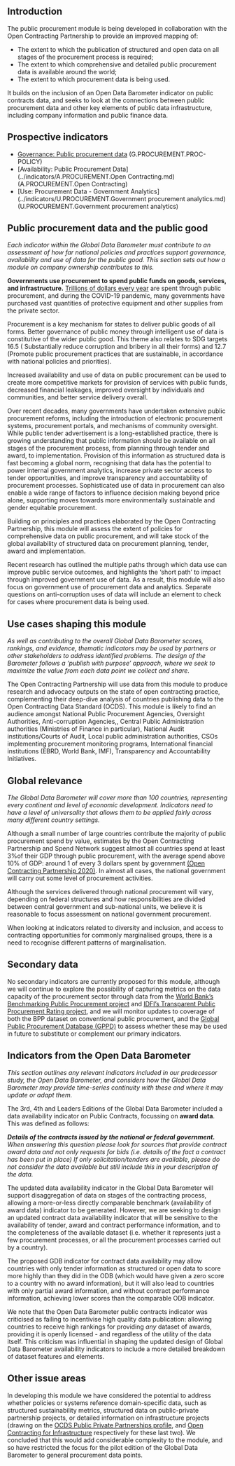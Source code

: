 

## Introduction

The public procurement module is being developed in collaboration with the Open Contracting Partnership to provide an improved mapping of:

- The extent to which the publication of structured and open data on all stages of the procurement process is required;
- The extent to which comprehensive and detailed public procurement data is available around the world;
- The extent to which procurement data is being used.

It builds on the inclusion of an Open Data Barometer indicator on public contracts data, and seeks to look at the connections between public procurement data and other key elements of public data infrastructure, including company information and public finance data.

## Prospective indicators


* [Governance: Public procurement data](../indicators/G.PROCUREMENT.PROC-POLICY.md) (G.PROCUREMENT.PROC-POLICY)
* \[Availability: Public Procurement Data\](../indicators/A.PROCUREMENT.Open Contracting.md) (A.PROCUREMENT.Open Contracting)
* \[Use: Procurement Data - Government Analytics\](../indicators/U.PROCUREMENT.Government procurement analytics.md) (U.PROCUREMENT.Government procurement analytics)

## Public procurement data and the public good

*Each indicator within the Global Data Barometer must contribute to an assessment of how far national policies and practices support governance, availability and use of data for the public good. This section sets out how a module on company ownership contributes to this.*

**Governments use procurement to spend public funds on goods, services, and infrastructure.** [Trillions of dollars every year](https://www.open-contracting.org/news/12-6-trillion-of-public-procurement-spend-each-year-is-opaque/) are spent through public procurement, and during the COVID-19 pandemic, many governments have purchased vast quantities of protective equipment and other supplies from the private sector.

Procurement is a key mechanism for states to deliver public goods of all forms. Better governance of public money through intelligent use of data is constitutive of the wider public good. This theme also relates to SDG targets 16.5 ( Substantially reduce corruption and bribery in all their forms) and 12.7 (Promote public procurement practices that are sustainable, in accordance with national policies and priorities).

Increased availability and use of data on public procurement can be used to create more competitive markets for provision of services with public funds, decreased financial leakages, improved oversight by individuals and communities, and better service delivery overall.

Over recent decades, many governments have undertaken extensive public procurement reforms, including the introduction of electronic procurement systems, procurement portals, and mechanisms of community oversight. While public tender advertisement is a long-established practice, there is growing understanding that public information should be available on all stages of the procurement process, from planning through tender and award, to implementation. Provision of this information as structured data is fast becoming a global norm, recognising that data has the potential to power internal government analytics, increase private sector access to tender opportunities, and improve transparency and accountability of procurement processes. Sophisticated use of data in procurement can also enable a wide range of factors to influence decision making beyond price alone, supporting moves towards more environmentally sustainable and gender equitable procurement.

Building on principles and practices elaborated by the Open Contracting Partnership, this module will assess the extent of policies for comprehensive data on public procurement, and will take stock of the global availability of structured data on procurement planning, tender, award and implementation.

Recent research has outlined the multiple paths through which data use can improve public service outcomes, and highlights the ‘short path’ to impact through improved government use of data. As a result, this module will also focus on government use of procurement data and analytics. Separate questions on anti-corruption uses of data will include an element to check for cases where procurement data is being used.

## Use cases shaping this module

*As well as contributing to the overall Global Data Barometer scores, rankings, and evidence, thematic indicators may be used by partners or other stakeholders to address identified problems. The design of the Barometer follows a ‘publish with purpose’ approach, where we seek to maximize the value from each data point we collect and share.*

The Open Contracting Partnership will use data from this module to produce research and advocacy outputs on the state of open contracting practice, complementing their deep-dive analysis of countries publishing data to the Open Contracting Data Standard (OCDS). This module is likely to find an audience amongst National Public Procurement Agencies, Oversight Authorities, Anti-corruption Agencies,, Central Public Administration authorities (Ministries of Finance in particular), National Audit institutions/Courts of Audit, Local public administration authorities, CSOs implementing procurement monitoring programs, International financial institutions (EBRD, World Bank, IMF), Transparency and Accountability Initiatives.

## Global relevance

*The Global Data Barometer will cover more than 100 countries, representing every continent and level of economic development. Indicators need to have a level of universality that allows them to be applied fairly across many different country settings.*

Although a small number of large countries contribute the majority of public procurement spend by value, estimates by the Open Contracting Partnership and Spend Network suggest almost all countries spend at least 3%of their GDP through public procurement, with the average spend above 10% of GDP: around 1 of every 3 dollars spent by government [(Open Contracting Partnership 2020)](https://www.zotero.org/google-docs/?oJjp87). In almost all cases, the national government will carry out some level of procurement activities.

Although the services delivered through national procurement will vary, depending on federal structures and how responsibilities are divided between central government and sub-national units, we believe it is reasonable to focus assessment on national government procurement.

When looking at indicators related to diversity and inclusion, and access to contracting opportunities for commonly marginalised groups, there is a need to recognise different patterns of marginalisation.

## Secondary data

No secondary indicators are currently proposed for this module, although we will continue to explore the possibility of capturing metrics on the data capacity of the procurement sector through data from the [World Bank’s Benchmarking Public Procurement project](https://bpp.worldbank.org/) and [IDFI’s Transparent Public Procurement Rating project](https://www.tpp-rating.org/), and we will monitor updates to coverage of both the BPP dataset on conventional public procurement, and the [Global Public Procurement Database (GPPD)](https://www.globalpublicprocurementdata.org/gppd/) to assess whether these may be used in future to substitute or complement our primary indicators.

## Indicators from the Open Data Barometer

*This section outlines any relevant indicators included in our predecessor study, the Open Data Barometer, and considers how the Global Data Barometer may provide time-series continuity with these and where it may update or adapt them.*

The 3rd, 4th and Leaders Editions of the Global Data Barometer included a data availability indicator on Public Contracts, focussing on **award data**. This was defined as follows:

***Details of the contracts issued by the national or federal government.** When answering this question please look for sources that provide contract award data and not only requests for bids (i.e. details of the fact a contract has been put in place) If only solicitation/tenders are available, please do not consider the data available but still include this in your description of the data.*

The updated data availability indicator in the Global Data Barometer will support disaggregation of data on stages of the contracting process, allowing a more-or-less directly comparable benchmark (availability of award data) indicator to be generated. However, we are seeking to design an updated contract data availability indicator that will be sensitive to the availability of tender, award and contract performance information, and to the completeness of the available dataset (i.e. whether it represents just a few procurement processes, or all the procurement processes carried out by a country).

The proposed GDB indicator for contract data availability may allow countries with only tender information as structured or open data to score more highly than they did in the ODB (which would have given a zero score to a country with no award information), but it will also lead to countries with only partial award information, and without contract performance information, achieving lower scores than the comparable ODB indicator.

We note that the Open Data Barometer public contracts indicator was criticised as failing to incentivise high quality data publication: allowing countries to receive high rankings for providing *any* dataset of awards, providing it is openly licensed - and regardless of the utility of the data itself. This criticism was influential in shaping the updated design of Global Data Barometer availability indicators to include a more detailed breakdown of dataset features and elements.

## Other issue areas

In developing this module we have considered the potential to address whether policies or systems reference domain-specific data, such as structured sustainability metrics, structured data on public-private partnership projects, or detailed information on infrastructure projects (drawing on the [OCDS Public Private Partnerships profile](https://standard.open-contracting.org/profiles/ppp/latest/en/), and [Open Contracting for Infrastructure](https://standard.open-contracting.org/infrastructure/latest/en/) respectively for these last two). We concluded that this would add considerable complexity to the module, and so have restricted the focus for the pilot edition of the Global Data Barometer to general procurement data points.

